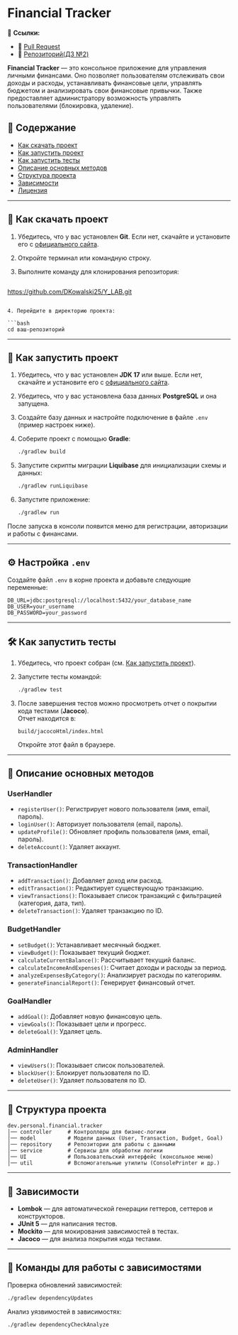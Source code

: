 # Financial Tracker

📌 **Ссылки:**  
- 🔗 [Pull Request](https://github.com/DKowalski25/Y_LAB/pull/13)  
- 📂 [Репозиторий(ДЗ №2)](https://github.com/DKowalski25/Y_LAB/tree/dev/PersonalFinancialTracker)  

**Financial Tracker** — это консольное приложение для управления личными финансами. Оно позволяет пользователям отслеживать свои доходы и расходы, устанавливать финансовые цели, управлять бюджетом и анализировать свои финансовые привычки. Также предоставляет администратору возможность управлять пользователями (блокировка, удаление).

## 📌 Содержание

- [Как скачать проект](#как-скачать-проект)
- [Как запустить проект](#как-запустить-проект)
- [Как запустить тесты](#как-запустить-тесты)
- [Описание основных методов](#описание-основных-методов)
- [Структура проекта](#структура-проекта)
- [Зависимости](#зависимости)
- [Лицензия](#лицензия)

---

## 🔹 Как скачать проект

1. Убедитесь, что у вас установлен **Git**. Если нет, скачайте и установите его с [официального сайта](https://git-scm.com/).
2. Откройте терминал или командную строку.
3. Выполните команду для клонирования репозитория:

   ```bash
  https://github.com/DKowalski25/Y_LAB.git 
   ```

4. Перейдите в директорию проекта:

   ```bash
   cd ваш-репозиторий
   ```

---

## 🚀 Как запустить проект

1. Убедитесь, что у вас установлен **JDK 17** или выше. Если нет, скачайте и установите его с [официального сайта](https://adoptium.net/).
2. Убедитесь, что у вас установлена база данных **PostgreSQL** и она запущена.
3. Создайте базу данных и настройте подключение в файле `.env` (пример настроек ниже).
4. Соберите проект с помощью **Gradle**:

    ```bash
    ./gradlew build
    ```

5. Запустите скрипты миграции **Liquibase** для инициализации схемы и данных:

    ```bash
    ./gradlew runLiquibase
    ```

6. Запустите приложение:

    ```bash
    ./gradlew run
    ```

После запуска в консоли появится меню для регистрации, авторизации и работы с финансами.

---

## ⚙ Настройка `.env`

Создайте файл `.env` в корне проекта и добавьте следующие переменные:

```env
DB_URL=jdbc:postgresql://localhost:5432/your_database_name
DB_USER=your_username
DB_PASSWORD=your_password
```

---

## 🛠️ Как запустить тесты

1. Убедитесь, что проект собран (см. [Как запустить проект](#как-запустить-проект)).
2. Запустите тесты командой:

   ```bash
   ./gradlew test
   ```

3. После завершения тестов можно просмотреть отчет о покрытии кода тестами (**Jacoco**).  
   Отчет находится в:

   ```
   build/jacocoHtml/index.html
   ```

   Откройте этот файл в браузере.

---

## 📌 Описание основных методов

### **UserHandler**
- `registerUser()`: Регистрирует нового пользователя (имя, email, пароль).
- `loginUser()`: Авторизует пользователя (email, пароль).
- `updateProfile()`: Обновляет профиль пользователя (имя, email, пароль).
- `deleteAccount()`: Удаляет аккаунт.

### **TransactionHandler**
- `addTransaction()`: Добавляет доход или расход.
- `editTransaction()`: Редактирует существующую транзакцию.
- `viewTransactions()`: Показывает список транзакций с фильтрацией (категория, дата, тип).
- `deleteTransaction()`: Удаляет транзакцию по ID.

### **BudgetHandler**
- `setBudget()`: Устанавливает месячный бюджет.
- `viewBudget()`: Показывает текущий бюджет.
- `calculateCurrentBalance()`: Рассчитывает текущий баланс.
- `calculateIncomeAndExpenses()`: Считает доходы и расходы за период.
- `analyzeExpensesByCategory()`: Анализирует расходы по категориям.
- `generateFinancialReport()`: Генерирует финансовый отчет.

### **GoalHandler**
- `addGoal()`: Добавляет новую финансовую цель.
- `viewGoals()`: Показывает цели и прогресс.
- `deleteGoal()`: Удаляет цель.

### **AdminHandler**
- `viewUsers()`: Показывает список пользователей.
- `blockUser()`: Блокирует пользователя по ID.
- `deleteUser()`: Удаляет пользователя по ID.

---

## 📂 Структура проекта

```
dev.personal.financial.tracker
│── controller     # Контроллеры для бизнес-логики
│── model          # Модели данных (User, Transaction, Budget, Goal)
│── repository     # Репозитории для работы с данными
│── service        # Сервисы для обработки логики
│── UI             # Пользовательский интерфейс (консольное меню)
│── util           # Вспомогательные утилиты (ConsolePrinter и др.)
```

---

## 🔧 Зависимости

- **Lombok** — для автоматической генерации геттеров, сеттеров и конструкторов.
- **JUnit 5** — для написания тестов.
- **Mockito** — для мокирования зависимостей в тестах.
- **Jacoco** — для анализа покрытия кода тестами.

---

## 📌 Команды для работы с зависимостями
Проверка обновлений зависимостей:
```bash
./gradlew dependencyUpdates
```

Анализ уязвимостей в зависимостях:
```bash
./gradlew dependencyCheckAnalyze
```
